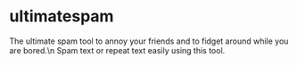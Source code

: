 # ultimatespam
The ultimate spam tool to annoy your friends and to fidget around while you are bored.\n
Spam text or repeat text easily using this tool.
